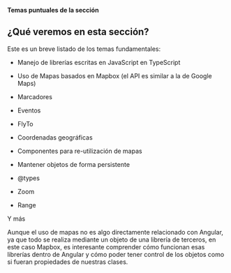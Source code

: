 **Temas puntuales de la sección**

## ¿Qué veremos en esta sección?

Este es un breve listado de los temas fundamentales:

- Manejo de librerías escritas en JavaScript en TypeScript

- Uso de Mapas basados en Mapbox (el API es similar a la de Google Maps)

- Marcadores

- Eventos

- FlyTo

- Coordenadas geográficas

- Componentes para re-utilización de mapas

- Mantener objetos de forma persistente

- @types

- Zoom

- Range

Y más

Aunque el uso de mapas no es algo directamente relacionado con Angular, ya que todo se realiza mediante un objeto de una librería de terceros, en este caso Mapbox, es interesante comprender cómo funcionan esas librerías dentro de Angular y cómo poder tener control de los objetos como si fueran propiedades de nuestras clases.
